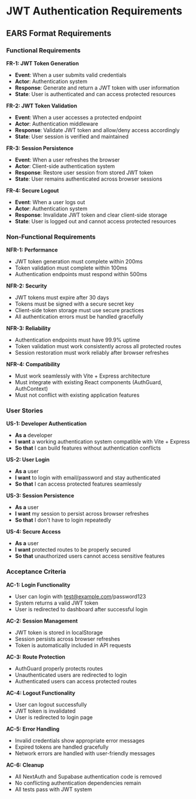 # JWT Authentication Requirements

## EARS Format Requirements

### Functional Requirements

**FR-1: JWT Token Generation**
- **Event**: When a user submits valid credentials
- **Actor**: Authentication system
- **Response**: Generate and return a JWT token with user information
- **State**: User is authenticated and can access protected resources

**FR-2: JWT Token Validation**
- **Event**: When a user accesses a protected endpoint
- **Actor**: Authentication middleware
- **Response**: Validate JWT token and allow/deny access accordingly
- **State**: User session is verified and maintained

**FR-3: Session Persistence**
- **Event**: When a user refreshes the browser
- **Actor**: Client-side authentication system
- **Response**: Restore user session from stored JWT token
- **State**: User remains authenticated across browser sessions

**FR-4: Secure Logout**
- **Event**: When a user logs out
- **Actor**: Authentication system
- **Response**: Invalidate JWT token and clear client-side storage
- **State**: User is logged out and cannot access protected resources

### Non-Functional Requirements

**NFR-1: Performance**
- JWT token generation must complete within 200ms
- Token validation must complete within 100ms
- Authentication endpoints must respond within 500ms

**NFR-2: Security**
- JWT tokens must expire after 30 days
- Tokens must be signed with a secure secret key
- Client-side token storage must use secure practices
- All authentication errors must be handled gracefully

**NFR-3: Reliability**
- Authentication endpoints must have 99.9% uptime
- Token validation must work consistently across all protected routes
- Session restoration must work reliably after browser refreshes

**NFR-4: Compatibility**
- Must work seamlessly with Vite + Express architecture
- Must integrate with existing React components (AuthGuard, AuthContext)
- Must not conflict with existing application features

### User Stories

**US-1: Developer Authentication**
- **As a** developer
- **I want** a working authentication system compatible with Vite + Express
- **So that** I can build features without authentication conflicts

**US-2: User Login**
- **As a** user
- **I want** to login with email/password and stay authenticated
- **So that** I can access protected features seamlessly

**US-3: Session Persistence**
- **As a** user
- **I want** my session to persist across browser refreshes
- **So that** I don't have to login repeatedly

**US-4: Secure Access**
- **As a** user
- **I want** protected routes to be properly secured
- **So that** unauthorized users cannot access sensitive features

### Acceptance Criteria

**AC-1: Login Functionality**
- User can login with test@example.com/password123
- System returns a valid JWT token
- User is redirected to dashboard after successful login

**AC-2: Session Management**
- JWT token is stored in localStorage
- Session persists across browser refreshes
- Token is automatically included in API requests

**AC-3: Route Protection**
- AuthGuard properly protects routes
- Unauthenticated users are redirected to login
- Authenticated users can access protected routes

**AC-4: Logout Functionality**
- User can logout successfully
- JWT token is invalidated
- User is redirected to login page

**AC-5: Error Handling**
- Invalid credentials show appropriate error messages
- Expired tokens are handled gracefully
- Network errors are handled with user-friendly messages

**AC-6: Cleanup**
- All NextAuth and Supabase authentication code is removed
- No conflicting authentication dependencies remain
- All tests pass with JWT system 
